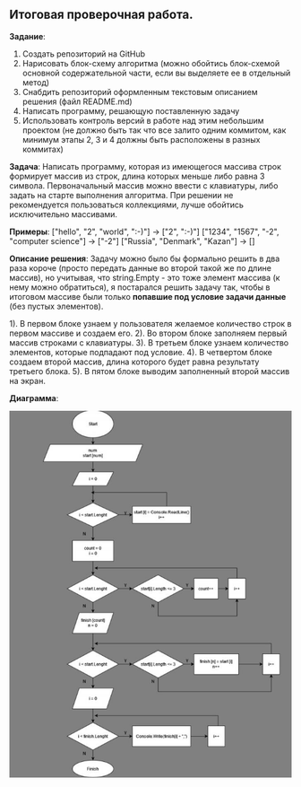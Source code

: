 ## Итоговая проверочная работа.

**Задание**:
1. Создать репозиторий на GitHub
2. Нарисовать блок-схему алгоритма (можно обойтись блок-схемой основной содержательной части, если вы выделяете ее в отдельный метод)
3. Снабдить репозиторий оформленным текстовым описанием решения (файл README.md)
4. Написать программу, решающую поставленную задачу
5. Использовать контроль версий в работе над этим небольшим проектом (не должно быть так что все залито одним коммитом, как минимум этапы 2, 3 и 4 должны быть расположены в разных коммитах)

**Задача**:
Написать программу, которая из имеющегося массива строк формирует массив из строк, длина которых меньше либо равна 3 символа. Первоначальный массив можно ввести с клавиатуры, либо задать на старте выполнения алгоритма. При решении не рекомендуется пользоваться коллекциями, лучше обойтись исключительно массивами.

**Примеры**:
["hello", "2", "world", ":-)"] -> ["2", ":-)"]
["1234", "1567", "-2", "computer science"] -> ["-2"]
["Russia", "Denmark", "Kazan"] -> []

**Описание решения**:
Задачу можно было бы формально решить в два раза короче (просто передать данные во второй такой же по длине массив), но учитывая, что string.Empty - это тоже элемент массива (к нему можно обратиться), я постарался решить задачу так, чтобы в итоговом массиве были только **попавшие под условие задачи данные** (без пустых элементов).

1). В первом блоке узнаем у пользователя желаемое количество строк в первом массиве и создаем его.
2). Во втором блоке заполняем первый массив строками с клавиатуры.
3). В третьем блоке узнаем количество элементов, которые подпадают под условие.
4). В четвертом блоке создаем второй массив, длина которого будет равна результату третьего блока.
5). В пятом блоке выводим заполненный второй массив на экран.

**Диаграмма**:

![diagram](diagram.jpg)

